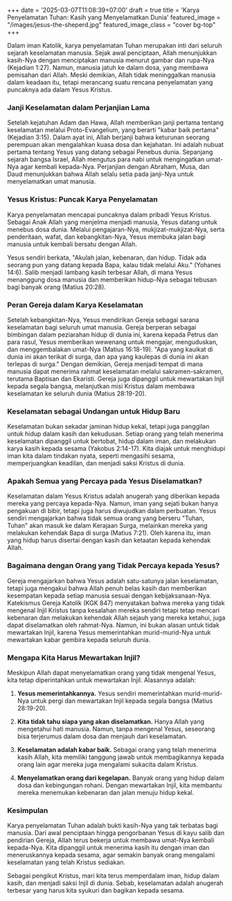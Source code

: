 +++
date = '2025-03-07T11:08:39+07:00'
draft = true
title = 'Karya Penyelamatan Tuhan: Kasih yang Menyelamatkan Dunia'
featured_image = "/images/jesus-the-sheperd.jpg"
featured_image_class = "cover bg-top"
+++

Dalam iman Katolik, karya penyelamatan Tuhan merupakan inti dari seluruh sejarah keselamatan manusia. Sejak awal penciptaan, Allah menunjukkan kasih-Nya dengan menciptakan manusia menurut gambar dan rupa-Nya (Kejadian 1:27). Namun, manusia jatuh ke dalam dosa, yang membawa pemisahan dari Allah. Meski demikian, Allah tidak meninggalkan manusia dalam keadaan itu, tetapi merancang suatu rencana penyelamatan yang puncaknya ada dalam Yesus Kristus.

### Janji Keselamatan dalam Perjanjian Lama

Setelah kejatuhan Adam dan Hawa, Allah memberikan janji pertama tentang keselamatan melalui Proto-Evangelium, yang berarti "kabar baik pertama" (Kejadian 3:15). Dalam ayat ini, Allah berjanji bahwa keturunan seorang perempuan akan mengalahkan kuasa dosa dan kejahatan. Ini adalah nubuat pertama tentang Yesus yang datang sebagai Penebus dunia. Sepanjang sejarah bangsa Israel, Allah mengutus para nabi untuk mengingatkan umat-Nya agar kembali kepada-Nya. Perjanjian dengan Abraham, Musa, dan Daud menunjukkan bahwa Allah selalu setia pada janji-Nya untuk menyelamatkan umat manusia.

### Yesus Kristus: Puncak Karya Penyelamatan

Karya penyelamatan mencapai puncaknya dalam pribadi Yesus Kristus. Sebagai Anak Allah yang menjelma menjadi manusia, Yesus datang untuk menebus dosa dunia. Melalui pengajaran-Nya, mukjizat-mukjizat-Nya, serta penderitaan, wafat, dan kebangkitan-Nya, Yesus membuka jalan bagi manusia untuk kembali bersatu dengan Allah.

Yesus sendiri berkata, "Akulah jalan, kebenaran, dan hidup. Tidak ada seorang pun yang datang kepada Bapa, kalau tidak melalui Aku." (Yohanes 14:6). Salib menjadi lambang kasih terbesar Allah, di mana Yesus menanggung dosa manusia dan memberikan hidup-Nya sebagai tebusan bagi banyak orang (Matius 20:28).

### Peran Gereja dalam Karya Keselamatan

Setelah kebangkitan-Nya, Yesus mendirikan Gereja sebagai sarana keselamatan bagi seluruh umat manusia. Gereja berperan sebagai bimbingan dalam peziarahan hidup di dunia ini, karena kepada Petrus dan para rasul, Yesus memberikan wewenang untuk mengajar, menguduskan, dan menggembalakan umat-Nya (Matius 16:18-19). "Apa yang kauikat di dunia ini akan terikat di surga, dan apa yang kaulepas di dunia ini akan terlepas di surga." Dengan demikian, Gereja menjadi tempat di mana manusia dapat menerima rahmat keselamatan melalui sakramen-sakramen, terutama Baptisan dan Ekaristi. Gereja juga dipanggil untuk mewartakan Injil kepada segala bangsa, melanjutkan misi Kristus dalam membawa keselamatan ke seluruh dunia (Matius 28:19-20).

### Keselamatan sebagai Undangan untuk Hidup Baru

Keselamatan bukan sekadar jaminan hidup kekal, tetapi juga panggilan untuk hidup dalam kasih dan kekudusan. Setiap orang yang telah menerima keselamatan dipanggil untuk bertobat, hidup dalam iman, dan melakukan karya kasih kepada sesama (Yakobus 2:14-17). Kita diajak untuk menghidupi iman kita dalam tindakan nyata, seperti mengasihi sesama, memperjuangkan keadilan, dan menjadi saksi Kristus di dunia.

### Apakah Semua yang Percaya pada Yesus Diselamatkan?

Keselamatan dalam Yesus Kristus adalah anugerah yang diberikan kepada mereka yang percaya kepada-Nya. Namun, iman yang sejati bukan hanya pengakuan di bibir, tetapi juga harus diwujudkan dalam perbuatan. Yesus sendiri mengajarkan bahwa tidak semua orang yang berseru "Tuhan, Tuhan" akan masuk ke dalam Kerajaan Surga, melainkan mereka yang melakukan kehendak Bapa di surga (Matius 7:21). Oleh karena itu, iman yang hidup harus disertai dengan kasih dan ketaatan kepada kehendak Allah.

### Bagaimana dengan Orang yang Tidak Percaya kepada Yesus?

Gereja mengajarkan bahwa Yesus adalah satu-satunya jalan keselamatan, tetapi juga mengakui bahwa Allah penuh belas kasih dan memberikan kesempatan kepada setiap manusia sesuai dengan kebijaksanaan-Nya. Katekismus Gereja Katolik (KGK 847) menyatakan bahwa mereka yang tidak mengenal Injil Kristus tanpa kesalahan mereka sendiri tetapi tetap mencari kebenaran dan melakukan kehendak Allah sejauh yang mereka ketahui, juga dapat diselamatkan oleh rahmat-Nya. Namun, ini bukan alasan untuk tidak mewartakan Injil, karena Yesus memerintahkan murid-murid-Nya untuk mewartakan kabar gembira kepada seluruh dunia.

### Mengapa Kita Harus Mewartakan Injil?

Meskipun Allah dapat menyelamatkan orang yang tidak mengenal Yesus, kita tetap diperintahkan untuk mewartakan Injil. Alasannya adalah:

1. **Yesus memerintahkannya.** Yesus sendiri memerintahkan murid-murid-Nya untuk pergi dan mewartakan Injil kepada segala bangsa (Matius 28:19-20).

2. **Kita tidak tahu siapa yang akan diselamatkan.** Hanya Allah yang mengetahui hati manusia. Namun, tanpa mengenal Yesus, seseorang bisa terjerumus dalam dosa dan menjauh dari keselamatan.

3. **Keselamatan adalah kabar baik.** Sebagai orang yang telah menerima kasih Allah, kita memiliki tanggung jawab untuk membagikannya kepada orang lain agar mereka juga mengalami sukacita dalam Kristus.

4. **Menyelamatkan orang dari kegelapan.** Banyak orang yang hidup dalam dosa dan kebingungan rohani. Dengan mewartakan Injil, kita membantu mereka menemukan kebenaran dan jalan menuju hidup kekal.

### Kesimpulan

Karya penyelamatan Tuhan adalah bukti kasih-Nya yang tak terbatas bagi manusia. Dari awal penciptaan hingga pengorbanan Yesus di kayu salib dan pendirian Gereja, Allah terus bekerja untuk membawa umat-Nya kembali kepada-Nya. Kita dipanggil untuk menerima kasih itu dengan iman dan meneruskannya kepada sesama, agar semakin banyak orang mengalami keselamatan yang telah Kristus sediakan.

Sebagai pengikut Kristus, mari kita terus memperdalam iman, hidup dalam kasih, dan menjadi saksi Injil di dunia. Sebab, keselamatan adalah anugerah terbesar yang harus kita syukuri dan bagikan kepada sesama.
